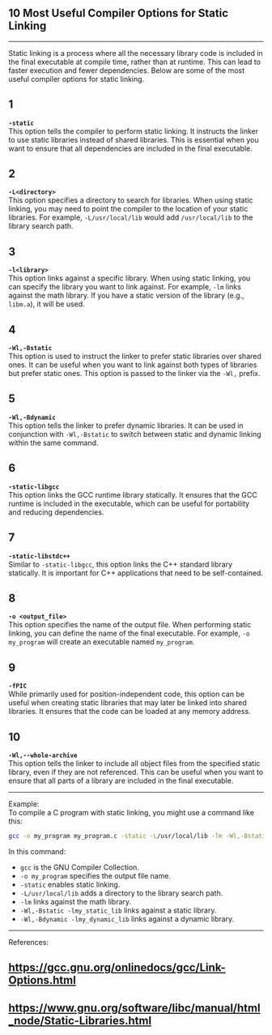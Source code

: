 ## 10 Most Useful Compiler Options for Static Linking
---  
Static linking is a process where all the necessary library code is included in the final executable at compile time, rather than at runtime. This can lead to faster execution and fewer dependencies. Below are some of the most useful compiler options for static linking.

1  
---  
**`-static`**  
This option tells the compiler to perform static linking. It instructs the linker to use static libraries instead of shared libraries. This is essential when you want to ensure that all dependencies are included in the final executable.

2  
---  
**`-L<directory>`**  
This option specifies a directory to search for libraries. When using static linking, you may need to point the compiler to the location of your static libraries. For example, `-L/usr/local/lib` would add `/usr/local/lib` to the library search path.

3  
---  
**`-l<library>`**  
This option links against a specific library. When using static linking, you can specify the library you want to link against. For example, `-lm` links against the math library. If you have a static version of the library (e.g., `libm.a`), it will be used.

4  
---  
**`-Wl,-Bstatic`**  
This option is used to instruct the linker to prefer static libraries over shared ones. It can be useful when you want to link against both types of libraries but prefer static ones. This option is passed to the linker via the `-Wl,` prefix.

5  
---  
**`-Wl,-Bdynamic`**  
This option tells the linker to prefer dynamic libraries. It can be used in conjunction with `-Wl,-Bstatic` to switch between static and dynamic linking within the same command.

6  
---  
**`-static-libgcc`**  
This option links the GCC runtime library statically. It ensures that the GCC runtime is included in the executable, which can be useful for portability and reducing dependencies.

7  
---  
**`-static-libstdc++`**  
Similar to `-static-libgcc`, this option links the C++ standard library statically. It is important for C++ applications that need to be self-contained.

8  
---  
**`-o <output_file>`**  
This option specifies the name of the output file. When performing static linking, you can define the name of the final executable. For example, `-o my_program` will create an executable named `my_program`.

9  
---  
**`-fPIC`**  
While primarily used for position-independent code, this option can be useful when creating static libraries that may later be linked into shared libraries. It ensures that the code can be loaded at any memory address.

10  
---  
**`-Wl,--whole-archive`**  
This option tells the linker to include all object files from the specified static library, even if they are not referenced. This can be useful when you want to ensure that all parts of a library are included in the final executable.

---  
Example:  
To compile a C program with static linking, you might use a command like this:  
```bash
gcc -o my_program my_program.c -static -L/usr/local/lib -lm -Wl,-Bstatic -lmy_static_lib -Wl,-Bdynamic -lmy_dynamic_lib
```
In this command:  
- `gcc` is the GNU Compiler Collection.
- `-o my_program` specifies the output file name.
- `-static` enables static linking.
- `-L/usr/local/lib` adds a directory to the library search path.
- `-lm` links against the math library.
- `-Wl,-Bstatic -lmy_static_lib` links against a static library.
- `-Wl,-Bdynamic -lmy_dynamic_lib` links against a dynamic library.

---  
References:  
## https://gcc.gnu.org/onlinedocs/gcc/Link-Options.html  
## https://www.gnu.org/software/libc/manual/html_node/Static-Libraries.html  